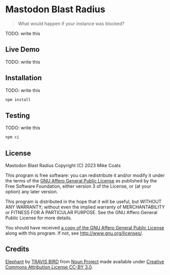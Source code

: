 # Mastodon Blast Radius

> What would happen if your instance was blocked?

TODO: write this

## Live Demo

TODO: write this

## Installation

TODO: write this

```sh
npm install
```

## Testing

TODO: write this

```sh
npm ci
```

## License

Mastodon Blast Radius
Copyright (C) 2023  Mike Coats

This program is free software: you can redistribute it and/or modify it
under the terms of the [GNU Affero General Public License](./LICENSE.md)
as published by the Free Software Foundation, either version 3 of the
License, or (at your option) any later version.

This program is distributed in the hope that it will be useful,
but WITHOUT ANY WARRANTY; without even the implied warranty of
MERCHANTABILITY or FITNESS FOR A PARTICULAR PURPOSE.  See the
GNU Affero General Public License for more details.

You should have received
[a copy of the GNU Affero General Public License](./LICENSE.md) along
with this program.  If not, see <http://www.gnu.org/licenses/>.

## Credits

[Elephant](https://thenounproject.com/icon/elephant-1144400/) by
[TRAVIS BIRD](https://thenounproject.com/travisrooster/) from
[Noun Project](https://thenounproject.com/browse/icons/term/elephant/) made
available under
[Creative Commons Attribution License CC-BY 3.0](/CC-BY-3.0.txt).
